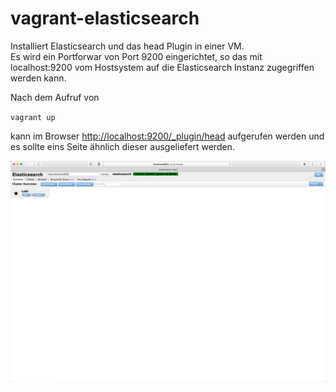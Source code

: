 # vagrant-elasticsearch

Installiert Elasticsearch und das head Plugin in einer VM.  
Es wird ein Portforwar von Port 9200 eingerichtet, so das mit localhost:9200 vom Hostsystem
auf die Elasticsearch Instanz zugegriffen werden kann.  
  
Nach dem Aufruf von  
  
`vagrant up`  
  
kann im Browser <http://localhost:9200/_plugin/head> aufgerufen werden und es sollte eins Seite ähnlich dieser ausgeliefert werden.  
  
![Screenshot](https://github.com/rpi-virtuell/vagrant-elasticsearch/raw/master/elastic.png)


